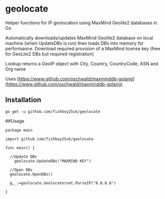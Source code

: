 # geolocate
Helper functions for IP geolocation using MaxMind Geolite2 databases in Go

Automatically downloads/updates MaxMind Geolite2 database on local machine (when UpdateDBs is run) then loads DBs into memory for performance. Download required provision of a MaxMind license key (free for GeoLite2 DBs but required registration)

Lookup returns a GeoIP object with City, Country, CountryCode, ASN and Org name

Uses [https://www.github.com/oschwald/maxminddb-golang](https://www.github.com/oschwald/maxminddb-golang)

## Installation
```
go get -u github.com/fishboy25uk/geolocate
```
##Usage
```
package main

import github.com/fishboy25uk/geolocate

func main() {

  //Update DBs
	geolocate.UpdateDBs("MAXMIND KEY")

  //Open DBs
  geolocate.OpenDBs()

  g,_:=geolocate.Geolocate(net.ParseIP("8.8.8.8")

}

```
